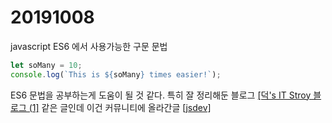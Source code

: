 # 20191008

javascript ES6 에서 사용가능한 구문 문법

```javascript
let soMany = 10;
console.log(`This is ${soMany} times easier!`);
```

ES6 문법을 공부하는게 도움이 될 것 같다. 특히 잘 정리해둔 블로그 [[덕's IT Stroy 블로그 (1]](https://itstory.tk/entry/JavaScript-ES6-%EB%AC%B8%EB%B2%95-%EC%A0%95%EB%A6%AC) 같은 글인데 이건 커뮤니티에 올라간글 [[jsdev]](https://jsdev.kr/t/es6/2944)
